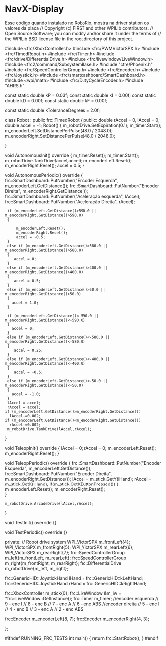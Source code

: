 # NavX-Display
Esse código quando instalado no RoboRio, mostra na driver station os valores da placa
// Copyright (c) FIRST and other WPILib contributors.
// Open Source Software; you can modify and/or share it under the terms of
// the WPILib BSD license file in the root directory of this project.

#include <frc/XboxController.h>
#include <frc/PWMVictorSPX.h>
#include <frc/TimedRobot.h>
#include <frc/Timer.h>
#include <frc/drive/DifferentialDrive.h>
#include <frc/livewindow/LiveWindow.h>
#include <frc2/command/SubsystemBase.h>
#include "ctre/Phoenix.h"
#include <frc/SpeedControllerGroup.h>
#include <frc/Encoder.h>
#include <frc/Joystick.h>
#include <frc/smartdashboard/SmartDashboard.h>
#include <wpi/math>
#include <frc/DutyCycleEncoder.h>
#include "AHRS.h"

const static double kP = 0.03f;
const static double kI = 0.00f;
const static double kD = 0.00f;
const static double kF = 0.00f;

const static double kToleranceDegrees = 2.0f;

class Robot : public frc::TimedRobot
{
public:
  double rAccel = 0, lAccel = 0;
  double accel = -1;
  Robot()
  {
    m_robotDrive.SetExpiration(0.1);
    m_timer.Start();
    m_encoderLeft.SetDistancePerPulse(48.0 / 2048.0);
    m_encoderRight.SetDistancePerPulse(48.0 / 2048.0);
   
  }
  

  void AutonomousInit() override
  {
    m_timer.Reset();
    m_timer.Start();
    m_robotDrive.TankDrive(accel,accel);
    m_encoderLeft.Reset();
    m_encoderRight.Reset();
    accel = 0.5;
  }

  void AutonomousPeriodic() override
  {
     frc::SmartDashboard::PutNumber("Encoder Esquerda", m_encoderLeft.GetDistance());
     frc::SmartDashboard::PutNumber("Encoder Direita", m_encoderRight.GetDistance());
     frc::SmartDashboard::PutNumber("Aceleração esquerda", lAccel);
     frc::SmartDashboard::PutNumber("Aceleração Direita", rAccel);

     if (m_encoderLeft.GetDistance()>590.0 || m_encoderRight.GetDistance()>590.0)
     {
      
         m_encoderLeft.Reset();
         m_encoderRight.Reset();
         accel = -0.5;
     }
     else if (m_encoderLeft.GetDistance()>580.0 || m_encoderRight.GetDistance()>580.0)
     {
        accel = 0;
     }
     else if (m_encoderLeft.GetDistance()>400.0 || m_encoderRight.GetDistance()>400.0)
     {
        accel = 0.5;
     }
     else if (m_encoderLeft.GetDistance()>50.0 || m_encoderRight.GetDistance()>50.0)
     {
       accel = 1.0;
     }

     if (m_encoderLeft.GetDistance()<-590.0 || m_encoderRight.GetDistance()<-590.0)
     {
       accel = 0;
     }
     else if (m_encoderLeft.GetDistance()<-580.0 || m_encoderRight.GetDistance()<-580.0)
     {
        accel = 0.25;
     }
     else if (m_encoderLeft.GetDistance()<-400.0 || m_encoderRight.GetDistance()<-400.0)
     {
        accel = -0.5;
     }
     else if (m_encoderLeft.GetDistance()<-50.0 || m_encoderRight.GetDistance()<-50.0)
     {
       accel = -1.0;
     }
     lAccel = accel;
     rAccel = accel;
    if (m_encoderLeft.GetDistance()>m_encoderRight.GetDistance())
      lAccel-=0.002;
    if (m_encoderLeft.GetDistance()<m_encoderRight.GetDistance())
      rAccel-=0.002;
     m_robotDrive.TankDrive(lAccel,rAccel);

  }

  void TeleopInit() override {
    lAccel = 0;
    rAccel = 0;
     m_encoderLeft.Reset();
       m_encoderRight.Reset();
  }

  void TeleopPeriodic() override
  {
     frc::SmartDashboard::PutNumber("Encoder Esquerda", m_encoderLeft.GetDistance());
     frc::SmartDashboard::PutNumber("Encoder Direita", m_encoderRight.GetDistance());
    lAccel = m_stick.GetY(lHand);
    rAccel = m_stick.GetX(lHand);
    if(m_stick.GetXButtonPressed())
    {
     m_encoderLeft.Reset();
       m_encoderRight.Reset();  
    }

    m_robotDrive.ArcadeDrive(lAccel,rAccel);

  }

  void TestInit() override {}

  void TestPeriodic() override {}

private:
  // Robot drive system
  WPI_VictorSPX m_frontLeft{4};
  WPI_VictorSPX m_frontRight{5};
  WPI_VictorSPX m_rearLeft{6};
  WPI_VictorSPX m_rearRight{7};
  frc::SpeedControllerGroup m_left{m_frontLeft, m_rearLeft};
  frc::SpeedControllerGroup m_right{m_frontRight, m_rearRight};
  frc::DifferentialDrive m_robotDrive{m_left, m_right};

  frc::GenericHID::JoystickHand lHand = frc::GenericHID::kLeftHand;
  frc::GenericHID::JoystickHand rHand = frc::GenericHID::kRightHand;

  frc::XboxController m_stick{0};
  frc::LiveWindow &m_lw = *frc::LiveWindow::GetInstance();
  frc::Timer m_timer;
  //encoder esquerda
  // 9 - enc I
  // 8 - enc B
  // 7 - enc A
  // 6 - enc ABS
  //encoder direita
  // 5 - enc I
  // 4 - enc B
  // 3 - enc A
  // 2 - enc ABS
  
  frc::Encoder m_encoderLeft{8, 7};
  frc::Encoder m_encoderRight{4, 3};



};

#ifndef RUNNING_FRC_TESTS
int main()
{
  return frc::StartRobot<Robot>();
}
#endif
